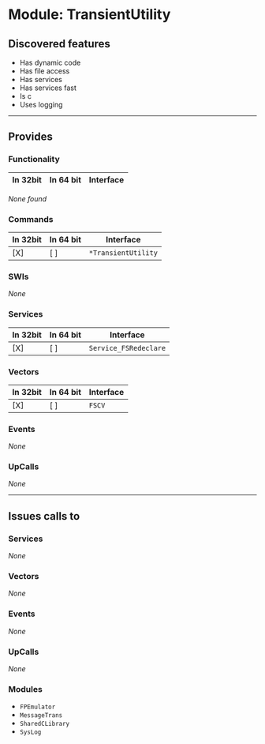 # Module: TransientUtility

## Discovered features


* Has dynamic code
* Has file access
* Has services
* Has services fast
* Is c
* Uses logging

---

## Provides

### Functionality

| In 32bit | In 64 bit | Interface |
|----------|-----------|-----------|

*None found*

### Commands


| In 32bit | In 64 bit | Interface |
|----------|-----------|-----------|
| [X]      | [ ]       | `*TransientUtility` |


### SWIs


*None*


### Services


| In 32bit | In 64 bit | Interface |
|----------|-----------|-----------|
| [X]      | [ ]       | `Service_FSRedeclare` |


### Vectors


| In 32bit | In 64 bit | Interface |
|----------|-----------|-----------|
| [X]      | [ ]       | `FSCV` |


### Events


*None*


### UpCalls


*None*


---

## Issues calls to

### Services


*None*


### Vectors


*None*


### Events


*None*


### UpCalls


*None*


### Modules


* `FPEmulator`
* `MessageTrans`
* `SharedCLibrary`
* `SysLog`


